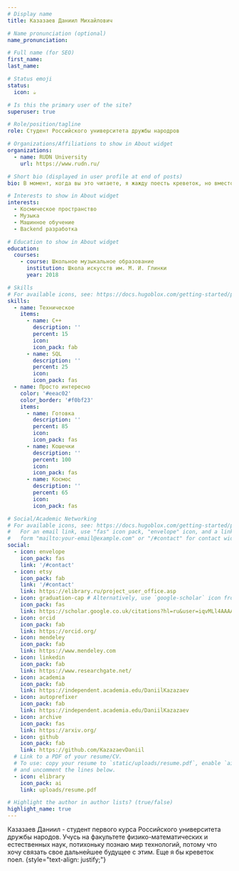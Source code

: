 ```yaml
---
# Display name
title: Казазаев Даниил Михайлович

# Name pronunciation (optional)
name_pronunciation:

# Full name (for SEO)
first_name:
last_name:

# Status emoji
status:
  icon: ☕️

# Is this the primary user of the site?
superuser: true

# Role/position/tagline
role: Студент Российского университета дружбы народров

# Organizations/Affiliations to show in About widget
organizations:
  - name: RUDN University
    url: https://www.rudn.ru/

# Short bio (displayed in user profile at end of posts)
bio: В момент, когда вы это читаете, я жажду поесть креветок, но вместо того, чтобы их есть, я учусь

# Interests to show in About widget
interests:
  - Космическое пространство
  - Музыка
  - Машинное обучение
  - Backend разработка

# Education to show in About widget
education:
  courses:
    - course: Школьное музыкальное образование
      institution: Школа искусств им. М. И. Глинки
      year: 2018

# Skills
# For available icons, see: https://docs.hugoblox.com/getting-started/page-builder/#icons
skills:
  - name: Техническое
    items:
      - name: C++
        description: ''
        percent: 15
        icon:
        icon_pack: fab
      - name: SQL
        description: ''
        percent: 25
        icon: 
        icon_pack: fas
  - name: Просто интересно
    color: '#eeac02'
    color_border: '#f0bf23'
    items:
      - name: Готовка
        description: ''
        percent: 85
        icon:
        icon_pack: fas
      - name: Кошечки
        description: ''
        percent: 100
        icon:
        icon_pack: fas
      - name: Космос
        description: ''
        percent: 65
        icon: 
        icon_pack: fas

# Social/Academic Networking
# For available icons, see: https://docs.hugoblox.com/getting-started/page-builder/#icons
#   For an email link, use "fas" icon pack, "envelope" icon, and a link in the
#   form "mailto:your-email@example.com" or "/#contact" for contact widget.
social:
  - icon: envelope
    icon_pack: fas
    link: '/#contact'
  - icon: etsy
    icon_pack: fab
    link: '/#contact'
    link: https://elibrary.ru/project_user_office.asp
  - icon: graduation-cap # Alternatively, use `google-scholar` icon from `ai` icon pack
    icon_pack: fas
    link: https://scholar.google.co.uk/citations?hl=ru&user=iqvMLl4AAAAJ&scilu=&scisig=ANVigOsAAAAAZiz-xWM4vJXM7AtYZi4JXjwXdfY&gmla=ABOlHixUcatrsMrzZCngPKS4CcXLOxCka_7pddLKQCr_C6uXtxagYAjT_S08Ez92S0JccJorn-2PcCABFkNZ8iy3HUV1c0_-ZR8MlBQYLBwsD0VEaL13d7TOhSvzWR7ruQLajpV_SMQCwg&sciund=6884275226109620540
  - icon: orcid
    icon_pack: fab
    link: https://orcid.org/
  - icon: mendeley
    icon_pack: fab
    link: https://www.mendeley.com
  - icon: linkedin
    icon_pack: fab
    link: https://www.researchgate.net/
  - icon: academia
    icon_pack: fab
    link: https://independent.academia.edu/DaniilKazazaev
  - icon: autoprefixer
    icon_pack: fab
    link: https://independent.academia.edu/DaniilKazazaev
  - icon: archive
    icon_pack: fas
    link: https://arxiv.org/
  - icon: github
    icon_pack: fab
    link: https://github.com/KazazaevDaniil
  # Link to a PDF of your resume/CV.
  # To use: copy your resume to `static/uploads/resume.pdf`, enable `ai` icons in `params.yaml`,
  # and uncomment the lines below.
  - icon: elibrary
    icon_pack: ai
    link: uploads/resume.pdf

# Highlight the author in author lists? (true/false)
highlight_name: true
---
```


Казазаев Даниил - студент первого курса Российского университета дружбы народов. Учусь на факультете физико-математических и естественных наук, потихоньку познаю мир технологий, потому что хочу связать свое дальнейшее будущее с этим. Еще я бы креветок поел.
{style="text-align: justify;"}
